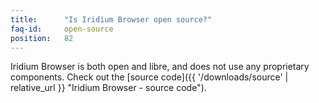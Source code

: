 ```yaml
---
title:		"Is Iridium Browser open source?"
faq-id:		open-source
position:	82
---
```

Iridium Browser is both open and libre, and does not use any proprietary components. Check out the [source code]({{ '/downloads/source' | relative_url }} "Iridium Browser - source code").